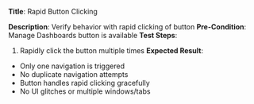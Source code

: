 **Title**: Rapid Button Clicking

**Description**: Verify behavior with rapid clicking of button
**Pre-Condition**: Manage Dashboards button is available
**Test Steps**:
1. Rapidly click the button multiple times
**Expected Result**:
- Only one navigation is triggered
- No duplicate navigation attempts
- Button handles rapid clicking gracefully
- No UI glitches or multiple windows/tabs